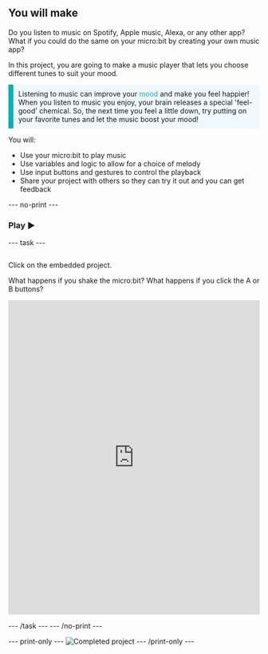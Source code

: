 ## You will make
Do you listen to music on Spotify, Apple music, Alexa, or any other app? What if you could do the same on your micro:bit by creating your own music app?

In this project, you are going to make a music player that lets you choose different tunes to suit your mood.

<p style="border-left: solid; border-width:10px; border-color: #0faeb0; background-color: aliceblue; padding: 10px;">
Listening to music can improve your <span style="color: #0faeb0">mood</span> and make you feel happier! When you listen to music you enjoy, your brain releases a special 'feel-good' chemical. So, the next time you feel a little down, try putting on your favorite tunes and let the music boost your mood!
</p>

You will:
+ Use your micro:bit to play music
+ Use variables and logic to allow for a choice of melody
+ Use input buttons and gestures to control the playback
+ Share your project with others so they can try it out and you can get feedback

--- no-print ---

### Play ▶️

--- task ---
<div style="display: flex; flex-wrap: wrap">
<div style="flex-basis: 175px; flex-grow: 1">  

Click on the embedded project.

What happens if you shake the micro:bit?
What happens if you click the A or B buttons?

<div style="position:relative;height:0;padding-bottom:125%;overflow:hidden;"><iframe style="position:absolute;top:0;left:0;width:100%;height:100%;" src="https://makecode.microbit.org/---run?id=_MwPes879654M" allowfullscreen="allowfullscreen" sandbox="allow-popups allow-forms allow-scripts allow-same-origin" frameborder="0"></iframe></div>

</div>
</div>

--- /task ---
--- /no-print ---

--- print-only ---
![Completed project](images/showcase_static.png)
--- /print-only ---
